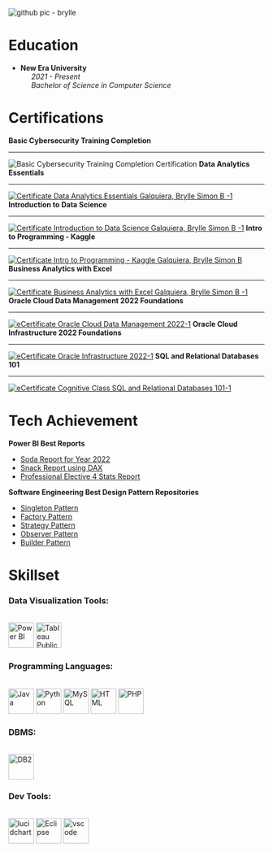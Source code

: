 ![github pic - brylle](https://github.com/Brylsmn/Brylsmn/assets/142909052/1933b7cb-282c-4d87-87ee-13581f206f0d)

# Education
  - **New Era University**
  <br>&emsp;&ensp;_2021 - Present_
  <br>&emsp;&ensp;_Bachelor of Science in Computer Science_

# Certifications
**Basic Cybersecurity Training Completion**<hr>
![Basic Cybersecurity Training Completion Certification](https://github.com/Brylsmn/Brylsmn/assets/142909052/5339a39a-b1f3-4e35-a6e8-447b0eaa4ffd)
**Data Analytics Essentials**<hr>
[![Certificate  Data Analytics Essentials  Galquiera, Brylle Simon B -1](https://github.com/Brylsmn/Brylsmn/assets/142909052/0f886015-8051-4061-94ee-dcb78b86b083)](https://www.credly.com/badges/ba2d8752-a19a-40c1-96fd-e0cfd2466f66)
**Introduction to Data Science**<hr>
[![Certificate  Introduction to Data Science  Galquiera, Brylle Simon B -1](https://github.com/Brylsmn/Brylsmn/assets/142909052/ec53a807-343b-4a12-a245-7416e262e2f9)](https://www.credly.com/badges/faba8025-7f55-4948-8a68-f4a833d9d3e5)
**Intro to Programming - Kaggle**<hr>
[![Certificate  Intro to Programming - Kaggle  Galquiera, Brylle Simon B](https://github.com/Brylsmn/Brylsmn/assets/142909052/49fa77aa-305d-42db-9b56-43c75eddc319)](https://www.kaggle.com/learn/certification/bryllesimongalquiera/intro-to-programming)
**Business Analytics with Excel**<hr>
[![Certificate  Business Analytics with Excel  Galquiera, Brylle Simon B -1](https://github.com/Brylsmn/Brylsmn/assets/142909052/424410c9-5635-4db2-bae5-94458157b1eb)](https://simpli-web.app.link/e/3rvPqBRV8Kb)
**Oracle Cloud Data Management 2022 Foundations**<hr>
[![eCertificate Oracle Cloud Data Management 2022-1](https://github.com/Brylsmn/Brylsmn/assets/142909052/5ade7e8e-3ab5-43d7-83f3-0627a59bc082)](https://catalog-education.oracle.com/pls/certview/sharebadge?id=CFD81595937295656CA5E8FD0E48CD1EDAC898420E5655A254059515D4FAFCCA)
**Oracle Cloud Infrastructure 2022 Foundations**<hr>
[![eCertificate Oracle Infrastructure 2022-1](https://github.com/Brylsmn/Brylsmn/assets/142909052/58f6d1c6-bcf0-4357-be0c-d09c5cf2ed30)](https://catalog-education.oracle.com/pls/certview/sharebadge?id=E5D7F1197B74AB0EABAE77B566D50F2423BCCAC10C654F1440495152F9BE11BA)
**SQL and Relational Databases 101**<hr>
[![eCertificate Cognitive Class SQL and Relational Databases 101-1](https://github.com/Brylsmn/Brylsmn/assets/142909052/b0ca6ed9-4ecd-4c7f-8b69-20d966bf4c99)](https://courses.cognitiveclass.ai/certificates/4a785e43e9974c3c96ca365c9812ef73)

# Tech Achievement
**Power BI Best Reports**
- [Soda Report for Year 2022](https://app.powerbi.com/view?r=eyJrIjoiYTkxOTQ1NDgtMjFjOS00YWYyLWEyZWEtODA4Yzc1NjMyNTZjIiwidCI6IjI4ZGRjYjA2LTBiZDgtNDNkOS1hOTcyLWMyNDg5NjQ4MWM2NCIsImMiOjEwfQ%3D%3D)
- [Snack Report using DAX](https://app.powerbi.com/view?r=eyJrIjoiMWY2MTkzYjctYmQ0Mi00MmZiLWFjMDgtMGE2NzQ5ZGI1M2E2IiwidCI6IjI4ZGRjYjA2LTBiZDgtNDNkOS1hOTcyLWMyNDg5NjQ4MWM2NCIsImMiOjEwfQ%3D%3D)
- [Professional Elective 4 Stats Report]()

**Software Engineering Best Design Pattern Repositories**
- [Singleton Pattern](https://github.com/Brylsmn/SingletonPattern)
- [Factory Pattern](https://github.com/Brylsmn/FactoryPattern)
- [Strategy Pattern](https://github.com/Brylsmn/StrategyPattern)
- [Observer Pattern](https://github.com/Brylsmn/ObserverPattern)
- [Builder Pattern](https://github.com/Brylsmn/BuilderPattern)

# Skillset
### Data Visualization Tools:
<br><img src=https://github.com/microsoft/PowerBI-Icons/blob/main/SVG/Power-BI.svg alt="Power BI" width="50" height="50">
<img src=https://cdn.worldvectorlogo.com/logos/tableau-software.svg alt="Tableau Public" width="50" height="50">
### Programming Languages:
<br><img src=https://www.vectorlogo.zone/logos/java/java-icon.svg alt="Java" width="50" height="50">
<img src=https://cdn.freebiesupply.com/logos/large/2x/python-5-logo-svg-vector.svg alt="Python" width="50" height="50">
<img src=https://cdn.freebiesupply.com/logos/large/2x/mysql-logo-svg-vector.svg alt="MySQL" width="50" height="50">
<img src=https://cdn.freebiesupply.com/logos/large/2x/html5-logo-svg-vector.svg alt="HTML" width="50" height="50">
<img src=https://www.php.net/images/logos/new-php-logo.svg alt="PHP" width="50" height="50">
### DBMS:
<br><img src=https://upload.vectorlogo.zone/logos/ibm/images/266622c7-9e99-4609-82d0-f8633242d45f.svg alt="DB2" width="50" height="50">
### Dev Tools:
<br><img src=https://www.vectorlogo.zone/logos/lucidchart/lucidchart-icon.svg alt="lucidchart" width="50" height="50">
<img src=https://www.svgrepo.com/show/353685/eclipse-icon.svg alt="Eclipse" width="50" height="50">
<img src=https://www.svgrepo.com/show/452129/vs-code.svg alt="vscode" width="50" height="50">
